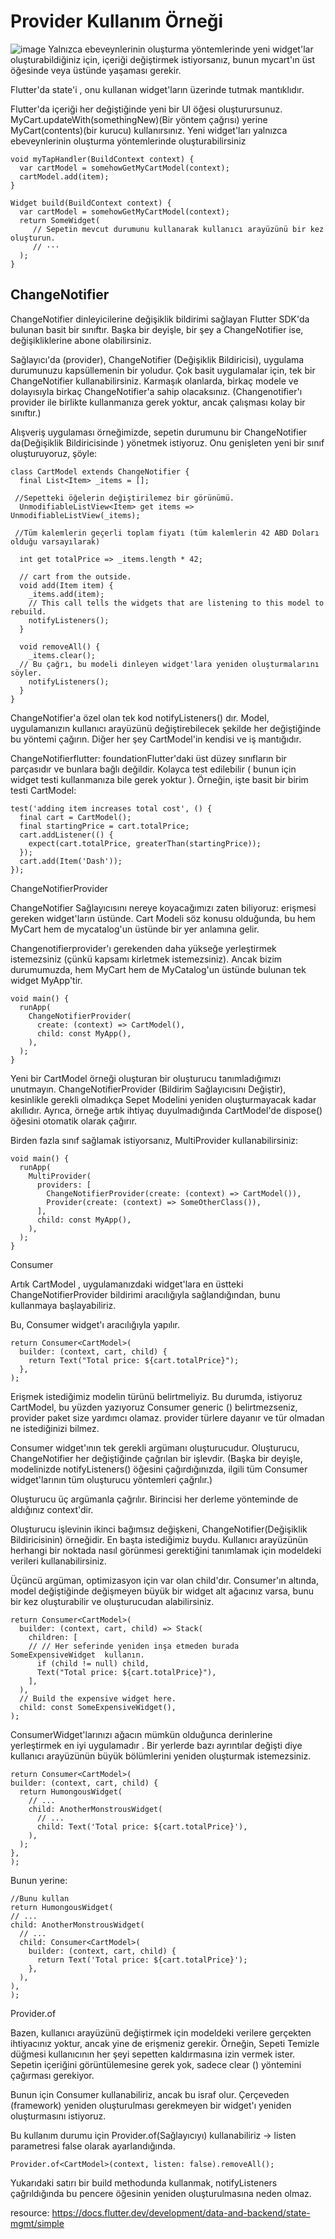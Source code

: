 # Provider Kullanım Örneği

![image](https://user-images.githubusercontent.com/63197899/147919173-2bed80e0-0a90-4f36-abe2-316001a214f4.png)
Yalnızca ebeveynlerinin oluşturma yöntemlerinde yeni widget'lar oluşturabildiğiniz için, içeriği değiştirmek istiyorsanız, bunun mycart'ın üst öğesinde veya üstünde yaşaması gerekir.

Flutter'da state'i , onu kullanan widget'ların üzerinde tutmak mantıklıdır.

Flutter'da içeriği her değiştiğinde yeni bir UI öğesi oluşturursunuz. MyCart.updateWith(somethingNew)(Bir yöntem çağrısı) yerine MyCart(contents)(bir kurucu) kullanırsınız. Yeni widget'ları yalnızca ebeveynlerinin oluşturma yöntemlerinde oluşturabilirsiniz

```
void myTapHandler(BuildContext context) {
  var cartModel = somehowGetMyCartModel(context);
  cartModel.add(item);
}

Widget build(BuildContext context) {
  var cartModel = somehowGetMyCartModel(context);
  return SomeWidget(
     // Sepetin mevcut durumunu kullanarak kullanıcı arayüzünü bir kez oluşturun.   
     // ···
  );
}
```


## ChangeNotifier

ChangeNotifier dinleyicilerine değişiklik bildirimi sağlayan Flutter SDK'da bulunan basit bir sınıftır. Başka bir deyişle, bir şey a ChangeNotifier ise, değişikliklerine abone olabilirsiniz. 

Sağlayıcı'da (provider), ChangeNotifier (Değişiklik Bildiricisi), uygulama durumunuzu kapsüllemenin bir yoludur. Çok basit uygulamalar için, tek bir ChangeNotifier kullanabilirsiniz. Karmaşık olanlarda, birkaç modele ve dolayısıyla birkaç ChangeNotifier'a sahip olacaksınız. (Changenotifier'ı provider ile birlikte kullanmanıza gerek yoktur, ancak çalışması kolay bir sınıftır.)

Alışveriş uygulaması örneğimizde, sepetin durumunu bir ChangeNotifier da(Değişiklik Bildiricisinde ) yönetmek istiyoruz. Onu genişleten yeni bir sınıf oluşturuyoruz, şöyle:

```
class CartModel extends ChangeNotifier {
  final List<Item> _items = [];
 
 //Sepetteki öğelerin değiştirilemez bir görünümü.
  UnmodifiableListView<Item> get items => UnmodifiableListView(_items);
  
 //Tüm kalemlerin geçerli toplam fiyatı (tüm kalemlerin 42 ABD Doları olduğu varsayılarak)

  int get totalPrice => _items.length * 42;

  // cart from the outside.
  void add(Item item) {
    _items.add(item);
    // This call tells the widgets that are listening to this model to rebuild.
    notifyListeners();
  }

  void removeAll() {
    _items.clear();
  // Bu çağrı, bu modeli dinleyen widget'lara yeniden oluşturmalarını söyler.
    notifyListeners();
  }
}
```

ChangeNotifier'a özel olan tek kod notifyListeners() dır. Model, uygulamanızın kullanıcı arayüzünü değiştirebilecek şekilde her değiştiğinde bu yöntemi çağırın. Diğer her şey CartModel'in kendisi ve iş mantığıdır.


ChangeNotifierflutter: foundationFlutter'daki üst düzey sınıfların bir parçasıdır ve bunlara bağlı değildir. Kolayca test edilebilir ( bunun için widget testi kullanmanıza bile gerek yoktur ). Örneğin, işte basit bir birim testi CartModel:


```
test('adding item increases total cost', () {
  final cart = CartModel();
  final startingPrice = cart.totalPrice;
  cart.addListener(() {
    expect(cart.totalPrice, greaterThan(startingPrice));
  });
  cart.add(Item('Dash'));
});
```

ChangeNotifierProvider

ChangeNotifier Sağlayıcısını nereye koyacağımızı zaten biliyoruz: erişmesi gereken widget'ların üstünde. Cart Modeli söz konusu olduğunda, bu hem MyCart hem de mycatalog'un üstünde bir yer anlamına gelir.

Changenotifierprovider'ı gerekenden daha yükseğe yerleştirmek istemezsiniz (çünkü kapsamı kirletmek istemezsiniz). Ancak bizim durumumuzda, hem MyCart hem de MyCatalog'un üstünde bulunan tek widget MyApp'tir.

```
void main() {
  runApp(
    ChangeNotifierProvider(
      create: (context) => CartModel(),
      child: const MyApp(),
    ),
  );
}
```
Yeni bir CartModel örneği oluşturan bir oluşturucu tanımladığımızı unutmayın. ChangeNotifierProvider (Bildirim Sağlayıcısını Değiştir), kesinlikle gerekli olmadıkça Sepet Modelini yeniden oluşturmayacak kadar akıllıdır. Ayrıca, örneğe artık ihtiyaç duyulmadığında CartModel'de dispose() öğesini otomatik olarak çağırır.

Birden fazla sınıf sağlamak istiyorsanız, MultiProvider kullanabilirsiniz:

```
void main() {
  runApp(
    MultiProvider(
      providers: [
        ChangeNotifierProvider(create: (context) => CartModel()),
        Provider(create: (context) => SomeOtherClass()),
      ],
      child: const MyApp(),
    ),
  );
}
```


Consumer

Artık CartModel , uygulamanızdaki widget'lara en üstteki ChangeNotifierProvider  bildirimi aracılığıyla sağlandığından, bunu kullanmaya başlayabiliriz.

Bu, Consumer widget'ı aracılığıyla yapılır.

```
return Consumer<CartModel>(
  builder: (context, cart, child) {
    return Text("Total price: ${cart.totalPrice}");
  },
);
```

Erişmek istediğimiz modelin türünü belirtmeliyiz. Bu durumda, istiyoruz CartModel, bu yüzden yazıyoruz Consumer<CartModel> generic (<CartModel>) belirtmezseniz, provider paket size yardımcı olamaz. provider türlere dayanır ve tür olmadan ne istediğinizi bilmez.


Consumer widget'ının tek gerekli argümanı oluşturucudur. Oluşturucu, ChangeNotifier  her değiştiğinde çağrılan bir işlevdir. (Başka bir deyişle, modelinizde notifyListeners() öğesini çağırdığınızda, ilgili tüm Consumer widget'larının tüm oluşturucu yöntemleri çağrılır.)

Oluşturucu üç argümanla çağrılır. Birincisi her derleme yönteminde de aldığınız context'dir.

Oluşturucu işlevinin ikinci bağımsız değişkeni, ChangeNotifier(Değişiklik Bildiricisinin) örneğidir. En başta istediğimiz buydu. Kullanıcı arayüzünün herhangi bir noktada nasıl görünmesi gerektiğini tanımlamak için modeldeki verileri kullanabilirsiniz.

Üçüncü argüman, optimizasyon için var olan child'dır. Consumer'ın altında, model değiştiğinde değişmeyen büyük bir widget alt ağacınız varsa, bunu bir kez oluşturabilir ve oluşturucudan alabilirsiniz.


```
return Consumer<CartModel>(
  builder: (context, cart, child) => Stack(
    children: [
    // // Her seferinde yeniden inşa etmeden burada SomeExpensiveWidget  kullanın.
      if (child != null) child,
      Text("Total price: ${cart.totalPrice}"),
    ],
  ),
  // Build the expensive widget here.
  child: const SomeExpensiveWidget(),
);
  ```

ConsumerWidget'larınızı ağacın mümkün olduğunca derinlerine yerleştirmek en iyi uygulamadır . Bir yerlerde bazı ayrıntılar değişti diye kullanıcı arayüzünün büyük bölümlerini yeniden oluşturmak istemezsiniz.


  ```
return Consumer<CartModel>(
  builder: (context, cart, child) {
    return HumongousWidget(
      // ...
      child: AnotherMonstrousWidget(
        // ...
        child: Text('Total price: ${cart.totalPrice}'),
      ),
    );
  },
);
```


Bunun yerine:

  ```
//Bunu kullan
return HumongousWidget(
  // ...
  child: AnotherMonstrousWidget(
    // ...
    child: Consumer<CartModel>(
      builder: (context, cart, child) {
        return Text('Total price: ${cart.totalPrice}');
      },
    ),
  ),
);
```


Provider.of

Bazen, kullanıcı arayüzünü değiştirmek için modeldeki verilere gerçekten ihtiyacınız yoktur, ancak yine de erişmeniz gerekir. Örneğin, Sepeti Temizle düğmesi kullanıcının her şeyi sepetten kaldırmasına izin vermek ister. Sepetin içeriğini görüntülemesine gerek yok, sadece clear () yöntemini çağırması gerekiyor.

Bunun için Consumer<Cart Model> kullanabiliriz, ancak bu israf olur. Çerçeveden (framework) yeniden oluşturulması gerekmeyen bir widget'ı yeniden oluşturmasını istiyoruz.

Bu kullanım durumu için Provider.of(Sağlayıcıyı) kullanabiliriz -> listen parametresi false olarak ayarlandığında.

  `Provider.of<CartModel>(context, listen: false).removeAll();`

Yukarıdaki satırı bir build methodunda kullanmak, notifyListeners çağrıldığında bu pencere öğesinin yeniden oluşturulmasına neden olmaz.
 
 resource: <https://docs.flutter.dev/development/data-and-backend/state-mgmt/simple> 
